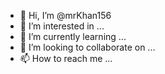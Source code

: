 - 👋 Hi, I’m @mrKhan156
- 👀 I’m interested in ...
- 🌱 I’m currently learning ...
- 💞️ I’m looking to collaborate on ...
- 📫 How to reach me ...

<!---
mrKhan156/mrKhan156 is a ✨ special ✨ repository because its `README.md` (this file) appears on your GitHub profile.
You can click the Preview link to take a look at your changes.
--->

